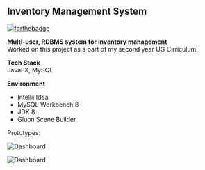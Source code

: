 ## Inventory Management System 

[![forthebadge](https://forthebadge.com/images/badges/contains-cat-gifs.svg)](https://forthebadge.com)

**Multi-user, RDBMS system for inventory management**
<br>Worked on this project as a part of my second year UG Cirriculum.

**Tech Stack**
<br>JavaFX, MySQL


**Environment**
- Intellij Idea
- MySQL Workbench 8 
- JDK 8
- Gluon Scene Builder


Prototypes:

![Dashboard](images/prototypes/Dashboard.png)

![Dashboard](images/prototypes/Customers.png)
 


